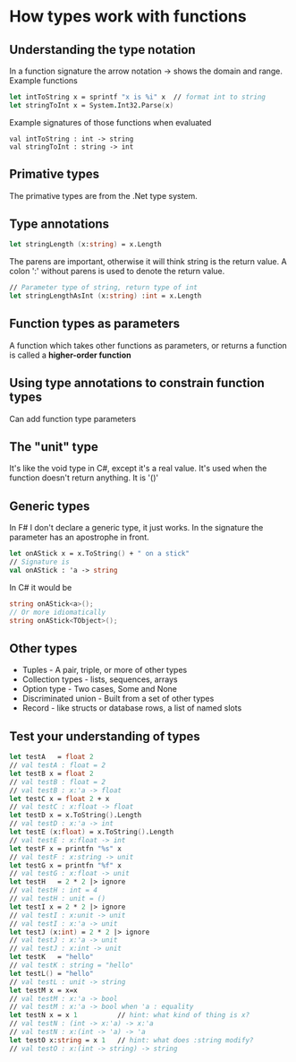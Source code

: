 # How types work with functions
## Understanding the type notation

In a function signature the arrow notation -> shows the domain and range.
Example functions
```fsharp
let intToString x = sprintf "x is %i" x  // format int to string
let stringToInt x = System.Int32.Parse(x)
```
Example signatures of those functions when evaluated
```fhsarp
val intToString : int -> string
val stringToInt : string -> int
```

## Primative types
The primative types are from the .Net type system.

## Type annotations
```fsharp
let stringLength (x:string) = x.Length
```
The parens are important, otherwise it will think string is the return value. A colon ':' without parens is used to denote the return value.
```fsharp
// Parameter type of string, return type of int
let stringLengthAsInt (x:string) :int = x.Length     
```

## Function types as parameters
A function which takes other functions as parameters, or returns a function is called a **higher-order function**

## Using type annotations to constrain function types
Can add function type parameters

## The "unit" type
It's like the void type in C#, except it's a real value. It's used when the function doesn't return anything.
It is '()'

## Generic types
In F# I don't declare a generic type, it just works. In the signature the parameter has an apostrophe in front.
```fsharp
let onAStick x = x.ToString() + " on a stick"
// Signature is
val onAStick : 'a -> string
```

In C# it would be
```csharp
string onAStick<a>();
// Or more idiomatically
string onAStick<TObject>();
```

## Other types
- Tuples - A pair, triple, or more of other types
- Collection types - lists, sequences, arrays
- Option type - Two cases, Some and None
- Discriminated union - Built from a set of other types
- Record - like structs or database rows, a list of named slots

## Test your understanding of types
```fsharp
let testA   = float 2
// val testA : float = 2
let testB x = float 2
// val testB : float = 2
// val testB : x:'a -> float
let testC x = float 2 + x
// val testC : x:float -> float
let testD x = x.ToString().Length
// val testD : x:'a -> int
let testE (x:float) = x.ToString().Length
// val testE : x:float -> int
let testF x = printfn "%s" x
// val testF : x:string -> unit
let testG x = printfn "%f" x
// val testG : x:float -> unit
let testH   = 2 * 2 |> ignore
// val testH : int = 4
// val testH : unit = ()
let testI x = 2 * 2 |> ignore
// val testI : x:unit -> unit
// val testI : x:'a -> unit
let testJ (x:int) = 2 * 2 |> ignore
// val testJ : x:'a -> unit
// val testJ : x:int -> unit
let testK   = "hello"
// val testK : string = "hello" 
let testL() = "hello"
// val testL : unit -> string
let testM x = x=x
// val testM : x:'a -> bool
// val testM : x:'a -> bool when 'a : equality
let testN x = x 1          // hint: what kind of thing is x?
// val testN : (int -> x:'a) -> x:'a
// val testN : x:(int -> 'a) -> 'a
let testO x:string = x 1   // hint: what does :string modify? 
// val testO : x:(int -> string) -> string